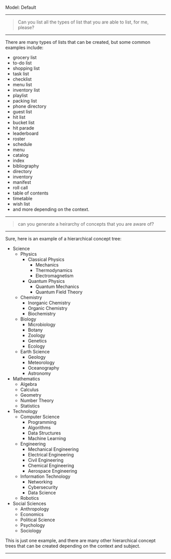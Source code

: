 Model: Default

---

> Can you list all the types of list that you are able to list, for me, please?

---

There are many types of lists that can be created, but some common examples include:

*   grocery list
*   to-do list
*   shopping list
*   task list
*   checklist
*   menu list
*   inventory list
*   playlist
*   packing list
*   phone directory
*   guest list
*   hit list
*   bucket list
*   hit parade
*   leaderboard
*   roster
*   schedule
*   menu
*   catalog
*   index
*   bibliography
*   directory
*   inventory
*   manifest
*   roll call
*   table of contents
*   timetable
*   wish list
*   and more depending on the context.

---

> can you generate a heirarchy of concepts that you are aware of?

---

Sure, here is an example of a hierarchical concept tree:

*   Science
    *   Physics
        *   Classical Physics
            *   Mechanics
            *   Thermodynamics
            *   Electromagnetism
        *   Quantum Physics
            *   Quantum Mechanics
            *   Quantum Field Theory
    *   Chemistry
        *   Inorganic Chemistry
        *   Organic Chemistry
        *   Biochemistry
    *   Biology
        *   Microbiology
        *   Botany
        *   Zoology
        *   Genetics
        *   Ecology
    *   Earth Science
        *   Geology
        *   Meteorology
        *   Oceanography
        *   Astronomy
*   Mathematics
    *   Algebra
    *   Calculus
    *   Geometry
    *   Number Theory
    *   Statistics
*   Technology
    *   Computer Science
        *   Programming
        *   Algorithms
        *   Data Structures
        *   Machine Learning
    *   Engineering
        *   Mechanical Engineering
        *   Electrical Engineering
        *   Civil Engineering
        *   Chemical Engineering
        *   Aerospace Engineering
    *   Information Technology
        *   Networking
        *   Cybersecurity
        *   Data Science
    *   Robotics
*   Social Sciences
    *   Anthropology
    *   Economics
    *   Political Science
    *   Psychology
    *   Sociology

This is just one example, and there are many other hierarchical concept trees that can be created depending on the context and subject.

---